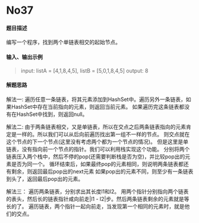 # No37
#### 题目描述
编写一个程序，找到两个单链表相交的起始节点。
#### 输入、输出示例
> input: listA = [4,1,8,4,5], listB = [5,0,1,8,4,5]
> output: 8

#### 解题思路
解法一:
遍历任意一条链表，将其元素添加到HashSet中。遍历另外一条链表，如果HashSet中存在当前指向的元素，则返回当前元素。
如果遍历完这条链表都没有在HashSet中找到，则返回null。

解法二:
由于两条链表相交，又是单链表，所以在交点之后两条链表指向的元素肯定是一样的。所以我们可以从后向前遍历找出第一组不一样的节点。
则交点就在这个节点的下一个节点(这里没有考虑两个都为一个节点的情况)。
但是这里是单链表，没有指向前一个节点的指针。我们可以利用栈实现这个功能。
分别将两个链表压入两个栈中，然后不停的pop(还需要判断栈是否为空)，并比较pop出的元素是否为同一个。
循环结束后，如果最终pop的元素相同，则说明两条链表都还有剩余，则返回最后pop出的next元素
如果pop出的元素不同，则至少有一条链表到头了，返回最后pop出的元素。

解法三：
遍历两条链表，分别求出其长度l1和l2。
用两个指针分别指向两个链表的表头，然后长的链表指针咸向前走|l1 - l2|步。然后两条链表剩余的元素就是等长的了。
遍历链表，两个指针一起向前走，当发现第一个相同的元素时，就是他们的交点。